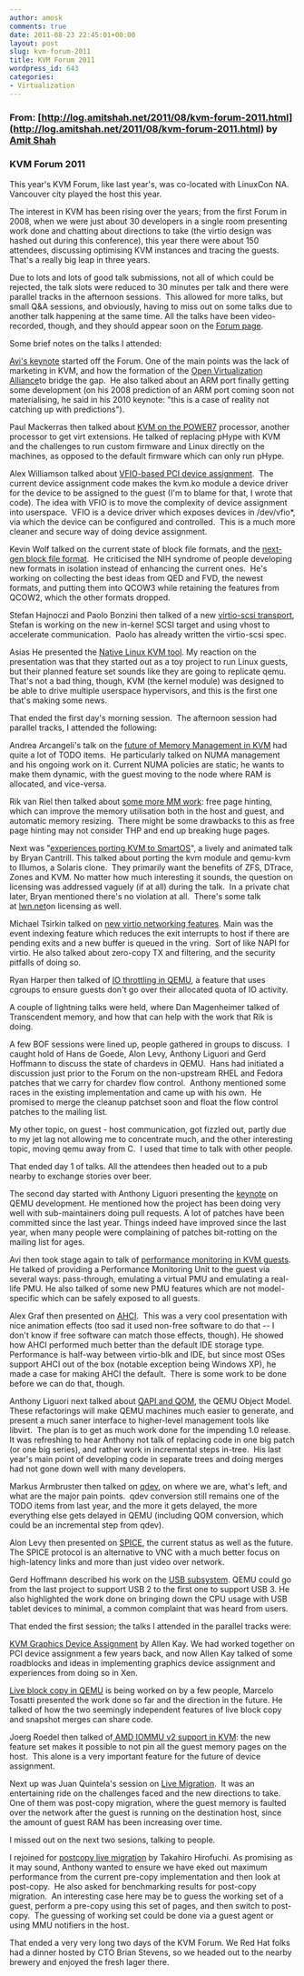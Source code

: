 ```yaml
---
author: amosk
comments: true
date: 2011-08-23 22:45:01+00:00
layout: post
slug: kvm-forum-2011
title: KVM Forum 2011
wordpress_id: 643
categories:
- Virtualization
---
```




### From: [http://log.amitshah.net/2011/08/kvm-forum-2011.html](http://log.amitshah.net/2011/08/kvm-forum-2011.html) by [Amit Shah](http://www.blogger.com/profile/10926476078134010150)


### KVM Forum 2011


This year's KVM Forum, like last year's, was co-located with LinuxCon NA.  Vancouver city played the host this year.

The interest in KVM has been rising over the years; from the first Forum in 2008, when we were just about 30 developers in a single room presenting work done and chatting about directions to take (the virtio design was hashed out during this conference), this year there were about 150 attendees, discussing optimising KVM instances and tracing the guests.  That's a really big leap in three years.

Due to lots and lots of good talk submissions, not all of which could be rejected, the talk slots were reduced to 30 minutes per talk and there were parallel tracks in the afternoon sessions.  This allowed for more talks, but small Q&A sessions, and obviously, having to miss out on some talks due to another talk happening at the same time. All the talks have been video-recorded, though, and they should appear soon on the [Forum page](http://www.linux-kvm.org/page/KVM_Forum_2011).
<!-- more -->
Some brief notes on the talks I attended:

[Avi's keynote](http://www.linux-kvm.org/wiki/images/a/aa/2011-forum-keynote.pdf) started off the Forum. One of the main points was the lack of marketing in KVM, and how the formation of the [Open Virtualization Alliance](http://www.openvirtualizationalliance.org/index.html)to bridge the gap.  He also talked about an ARM port finally getting some development (on his 2008 prediction of an ARM port coming soon not materialising, he said in his 2010 keynote: "this is a case of reality not catching up with predictions").

Paul Mackerras then talked about [KVM on the POWER7](http://www.linux-kvm.org/wiki/images/5/5d/2011-forum-KVM_on_the_IBM_POWER7_Processor.pdf) processor, another processor to get virt extensions. He talked of replacing pHype with KVM and the challenges to run custom firmware and Linux directly on the machines, as opposed to the default firmware which can only run pHype.

Alex Williamson talked about [VFIO-based PCI device assignment](http://www.linux-kvm.org/wiki/images/d/d1/2011-forum-VFIO.pdf).  The current device assignment code makes the kvm.ko module a device driver for the device to be assigned to the guest (I'm to blame for that, I wrote that code). The idea with VFIO is to move the complexity of device assignment into userspace.  VFIO is a device driver which exposes devices in /dev/vfio\*, via which the device can be configured and controlled.  This is a much more cleaner and secure way of doing device assignment.

Kevin Wolf talked on the current state of block file formats, and the [next-gen block file format](http://www.linux-kvm.org/wiki/images/6/63/2011-forum-qcow2.pdf).  He criticised the NIH syndrome of people developing new formats in isolation instead of enhancing the current ones.  He's working on collecting the best ideas from QED and FVD, the newest formats, and putting them into QCOW3 while retaining the features from QCOW2, which the other formats dropped.

Stefan Hajnoczi and Paolo Bonzini then talked of a new [virtio-scsi transport](http://www.linux-kvm.org/wiki/images/f/f5/2011-forum-virtio-scsi.pdf), Stefan is working on the new in-kernel SCSI target and using vhost to accelerate communication.  Paolo has already written the virtio-scsi spec.

Asias He presented the [Native Linux KVM tool](http://www.linux-kvm.org/wiki/images/c/c5/2011-forum-native-linux-kvm-tool.pdf). My reaction on the presentation was that they started out as a toy project to run Linux guests, but their planned feature set sounds like they are going to replicate qemu.  That's not a bad thing, though, KVM (the kernel module) was designed to be able to drive multiple userspace hypervisors, and this is the first one that's making some news.

That ended the first day's morning session.  The afternoon session had parallel tracks, I attended the following:

Andrea Arcangeli's talk on the [future of Memory Management in KVM](http://www.linux-kvm.org/wiki/images/a/a6/2011-forum-aa-numa.pdf) had quite a lot of TODO items.  He particularly talked on NUMA management and his ongoing work on it. Current NUMA policies are static; he wants to make them dynamic, with the guest moving to the node where RAM is allocated, and vice-versa.

Rik van Riel then talked about [some more MM work](http://www.linux-kvm.org/wiki/images/f/ff/2011-forum-memory-overcommit.pdf): free page hinting, which can improve the memory utilisation both in the host and guest, and automatic memory resizing.  There might be some drawbacks to this as free page hinting may not consider THP and end up breaking huge pages.

Next was "[experiences porting KVM to SmartOS](http://www.linux-kvm.org/wiki/images/7/71/2011-forum-porting-to-smartos.pdf)", a lively and animated talk by Bryan Cantrill. This talked about porting the kvm module and qemu-kvm to Illumos, a Solaris clone.  They primarily want the benefits of ZFS, DTrace, Zones and KVM. No matter how much interesting it sounds, the question on licensing was addressed vaguely (if at all) during the talk.  In a private chat later, Bryan mentioned there's no violation at all.  There's some talk at [lwn.net](https://lwn.net/Articles/455008/)on licensing as well.

Michael Tsirkin talked on [new virtio networking features](http://www.linux-kvm.org/wiki/images/4/4f/2011-forum-virtio_net_whatsnew.odp). Main was the event indexing feature which reduces the exit interrupts to host if there are pending exits and a new buffer is queued in the vring.  Sort of like NAPI for virtio. He also talked about zero-copy TX and filtering, and the security pitfalls of doing so.

Ryan Harper then talked of [IO throttling in QEMU](http://www.linux-kvm.org/wiki/images/7/72/2011-forum-keep-a-limit-on-it-io-throttling-in-qemu.pdf), a feature that uses cgroups to ensure guests don't go over their allocated quota of IO activity.

A couple of lightning talks were held, where Dan Magenheimer talked of Transcendent memory, and how that can help with the work that Rik is doing.

A few BOF sessions were lined up, people gathered in groups to discuss.  I caught hold of Hans de Goede, Alon Levy, Anthony Liguori and Gerd Hoffmann to discuss the state of chardevs in QEMU.  Hans had initiated a discussion just prior to the Forum on the non-upstream RHEL and Fedora patches that we carry for chardev flow control.  Anthony mentioned some races in the existing implementation and came up with his own.  He promised to merge the cleanup patchset soon and float the flow control patches to the mailing list.

My other topic, on guest - host communication, got fizzled out, partly due to my jet lag not allowing me to concentrate much, and the other interesting topic, moving qemu away from C.  I used that time to talk with other people.

That ended day 1 of talks. All the attendees then headed out to a pub nearby to exchange stories over beer.

The second day started with Anthony Liguori presenting the [keynote](http://www.linux-kvm.org/wiki/images/5/57/2011-forum-qemu-keynote-liguori.pdf) on QEMU development. He mentioned how the project has been doing very well with sub-maintainers doing pull requests. A lot of patches have been committed since the last year. Things indeed have improved since the last year, when many people were complaining of patches bit-rotting on the mailing list for ages.

Avi then took stage again to talk of [performance monitoring in KVM guests](http://www.linux-kvm.org/wiki/images/6/6d/Kvm-forum-2011-performance-monitoring.pdf). He talked of providing a Performance Monitoring Unit to the guest via several ways: pass-through, emulating a virtual PMU and emulating a real-life PMU. He also talked of some new PMU features which are not model-specific which can be safely exposed to all guests.

Alex Graf then presented on [AHCI](http://www.linux-kvm.org/wiki/images/7/73/2011-forum-ahci.pdf).  This was a very cool presentation with nice animation effects (too sad it used non-free software to do that -- I don't know if free software can match those effects, though). He showed how AHCI performed much better than the default IDE storage type.  Performance is half-way between virtio-blk and IDE, but since most OSes support AHCI out of the box (notable exception being Windows XP), he made a case for making AHCI the default.  There is some work to be done before we can do that, though.

Anthony Liguori next talked about [QAPI and QOM](http://www.linux-kvm.org/wiki/images/e/e6/2011-forum-qapi-liguori.pdf), the QEMU Object Model.  These refactorings will make QEMU machines much easier to generate, and present a much saner interface to higher-level management tools like libvirt.  The plan is to get as much work done for the impending 1.0 release.  It was refreshing to hear Anthony not talk of replacing code in one big patch (or one big series), and rather work in incremental steps in-tree.  His last year's main point of developing code in separate trees and doing merges had not gone down well with many developers.

Markus Armbruster then talked on [qdev](http://www.linux-kvm.org/wiki/images/b/bc/2011-forum-armbru-qdev.pdf), on where we are, what's left, and what are the major pain points.  qdev conversion still remains one of the TODO items from last year, and the more it gets delayed, the more everything else gets delayed in QEMU (including QOM conversion, which could be an incremental step from qdev).

Alon Levy then presented on [SPICE](http://www.linux-kvm.org/wiki/images/f/f1/Spice_Roadmap_KVM_forum_2011.pdf), the current status as well as the future. The SPICE protocol is an alternative to VNC with a much better focus on high-latency links and more than just video over network.

Gerd Hoffmann described his work on the [USB subsystem](http://www.linux-kvm.org/wiki/images/1/1f/2011-forum-usb.pdf). QEMU could go from the last project to support USB 2 to the first one to support USB 3. He also highlighted the work done on bringing down the CPU usage with USB tablet devices to minimal, a common complaint that was heard from users.

That ended the first session; the talks I attended in the parallel tracks were:

[KVM Graphics Device Assignment](http://www.linux-kvm.org/wiki/images/b/be/2011-forum-%24graphics-direct-assignment.pdf) by Allen Kay. We had worked together on PCI device assignment a few years back, and now Allen Kay talked of some roadblocks and ideas in implementing graphics device assignment and experiences from doing so in Xen.

[Live block copy in QEMU](http://www.linux-kvm.org/wiki/images/c/cf/2011-forum-qemu_live_block_copy_submit.pdf) is being worked on by a few people, Marcelo Tosatti presented the work done so far and the direction in the future. He talked of how the two seemingly independent features of live block copy and snapshot merges can share code.

Joerg Roedel then talked of[ AMD IOMMU v2 support in KVM](http://www.linux-kvm.org/wiki/images/b/b1/2011-forum-amd-iommuv2-kvm.pdf): the new feature set makes it possible to not pin all the guest memory pages on the host.  This alone is a very important feature for the future of device assignment.

Next up was Juan Quintela's session on [Live Migration](http://www.linux-kvm.org/wiki/images/1/1e/2011-forum-migration.pp.pdf).  It was an entertaining ride on the challenges faced and the new directions to take.  One of them was post-copy migration, where the guest memory is faulted over the network after the guest is running on the destination host, since the amount of guest RAM has been increasing over time.

I missed out on the next two sesions, talking to people.

I rejoined for [postcopy live migration](http://www.linux-kvm.org/wiki/images/e/ed/2011-forum-yabusame-postcopy-migration.pdf) by Takahiro Hirofuchi. As promising as it may sound, Anthony wanted to ensure we have eked out maximum performance from the current pre-copy implementation and then look at post-copy.  He also asked for benchmarking results for post-copy migration.  An interesting case here may be to guess the working set of a guest, perform a pre-copy using this set of pages, and then switch to post-copy.  The guessing of working set could be done via a guest agent or using MMU notifiers in the host.

That ended a very very long two days of the KVM Forum. We Red Hat folks had a dinner hosted by CTO Brian Stevens, so we headed out to the nearby brewery and enjoyed the fresh lager there.






